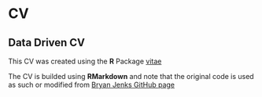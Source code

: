 # CV

## Data Driven CV

This CV was created using the **R** Package [vitae](https://cran.r-project.org/web/packages/vitae/index.html)

The CV is builded using **RMarkdown** and note that the original code is used as such or modified from [Bryan Jenks GitHub page](https://github.com/tallguyjenks/CV)

